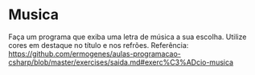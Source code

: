 # Musica
Faça um programa que exiba uma letra de música a sua escolha. Utilize cores em destaque no título e nos refrões. Referência: https://github.com/ermogenes/aulas-programacao-csharp/blob/master/exercises/saida.md#exerc%C3%ADcio-musica 
